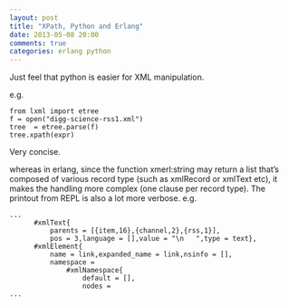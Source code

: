 ```yaml
---
layout: post
title: "XPath, Python and Erlang"
date: 2013-05-08 20:00
comments: true
categories: erlang python
---
```


Just feel that python is easier for XML manipulation.


e.g.
```
from lxml import etree
f = open("digg-science-rss1.xml")
tree  = etree.parse(f)
tree.xpath(expr) 
```



Very concise.


whereas in erlang, since the function xmerl:string may return a list that’s composed of various record type (such as  xmlRecord or xmlText etc), it makes the handling more complex (one clause per record type). The printout from REPL is also a lot more verbose. e.g.

```
...
      #xmlText{
          parents = [{item,16},{channel,2},{rss,1}],
          pos = 3,language = [],value = "\n   ",type = text},
      #xmlElement{
          name = link,expanded_name = link,nsinfo = [],
          namespace = 
              #xmlNamespace{
                  default = [],
                  nodes =
...
```
